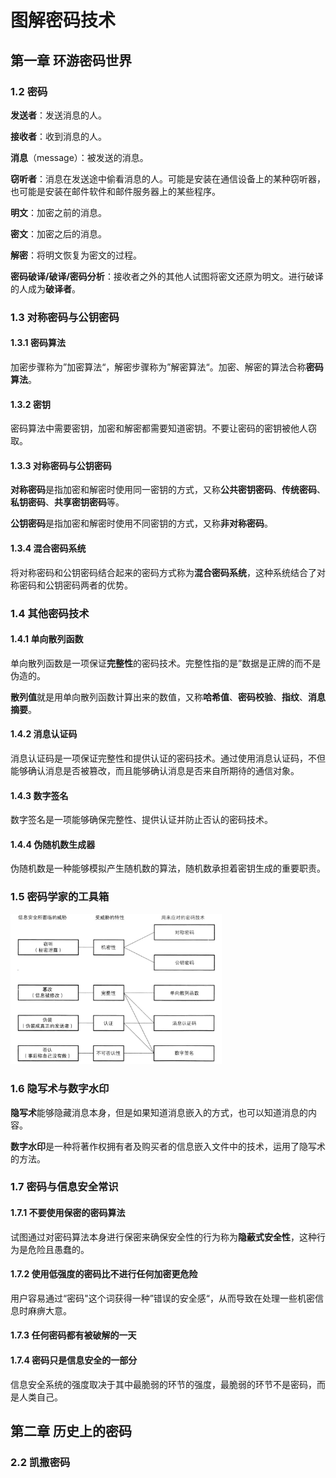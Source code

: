 # 图解密码技术

## 第一章 环游密码世界

### 1.2 密码

**发送者**：发送消息的人。

**接收者**：收到消息的人。

**消息**（message）：被发送的消息。

**窃听者**：消息在发送途中偷看消息的人。可能是安装在通信设备上的某种窃听器，也可能是安装在邮件软件和邮件服务器上的某些程序。

**明文**：加密之前的消息。

**密文**：加密之后的消息。

**解密**：将明文恢复为密文的过程。

**密码破译/破译/密码分析**：接收者之外的其他人试图将密文还原为明文。进行破译的人成为**破译者**。

### 1.3 对称密码与公钥密码

#### 1.3.1 密码算法

加密步骤称为”加密算法“，解密步骤称为”解密算法“。加密、解密的算法合称**密码算法**。

#### 1.3.2 密钥

密码算法中需要密钥，加密和解密都需要知道密钥。不要让密码的密钥被他人窃取。

#### 1.3.3 对称密码与公钥密码

**对称密码**是指加密和解密时使用同一密钥的方式，又称**公共密钥密码**、**传统密码**、**私钥密码**、**共享密钥密码**等。

**公钥密码**是指加密和解密时使用不同密钥的方式，又称**非对称密码**。

#### 1.3.4 混合密码系统

将对称密码和公钥密码结合起来的密码方式称为**混合密码系统**，这种系统结合了对称密码和公钥密码两者的优势。

### 1.4 其他密码技术

#### 1.4.1 单向散列函数

单向散列函数是一项保证**完整性**的密码技术。完整性指的是”数据是正牌的而不是伪造的。

**散列值**就是用单向散列函数计算出来的数值，又称**哈希值**、**密码校验**、**指纹**、**消息摘要**。

#### 1.4.2 消息认证码

消息认证码是一项保证完整性和提供认证的密码技术。通过使用消息认证码，不但能够确认消息是否被篡改，而且能够确认消息是否来自所期待的通信对象。

#### 1.4.3 数字签名

数字签名是一项能够确保完整性、提供认证并防止否认的密码技术。

#### 1.4.4 伪随机数生成器

伪随机数是一种能够模拟产生随机数的算法，随机数承担着密钥生成的重要职责。

### 1.5 密码学家的工具箱

<img src="assets/图解密码技术/微信图片_20210903205717.jpg" style="zoom: 33%;" />

### 1.6 隐写术与数字水印

**隐写术**能够隐藏消息本身，但是如果知道消息嵌入的方式，也可以知道消息的内容。

**数字水印**是一种将著作权拥有者及购买者的信息嵌入文件中的技术，运用了隐写术的方法。

### 1.7 密码与信息安全常识

#### 1.7.1 不要使用保密的密码算法

试图通过对密码算法本身进行保密来确保安全性的行为称为**隐蔽式安全性**，这种行为是危险且愚蠢的。

#### 1.7.2 使用低强度的密码比不进行任何加密更危险

用户容易通过“密码"这个词获得一种”错误的安全感“，从而导致在处理一些机密信息时麻痹大意。

#### 1.7.3 任何密码都有被破解的一天

#### 1.7.4 密码只是信息安全的一部分

信息安全系统的强度取决于其中最脆弱的环节的强度，最脆弱的环节不是密码，而是人类自己。

## 第二章 历史上的密码

### 2.2 凯撒密码



















